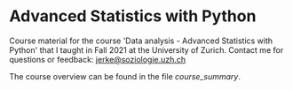 # Advanced Statistics with Python

Course material for the course 'Data analysis - Advanced Statistics with Python' that I taught in Fall 2021 at the University of Zurich.
Contact me for questions or feedback: jerke@soziologie.uzh.ch

The course overview can be found in the file *course_summary*.